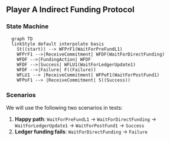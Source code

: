 ## Player A Indirect Funding Protocol

### State Machine

```mermaid
  graph TD
  linkStyle default interpolate basis
    St((start)) --> WFPrF1(WaitForPreFundL1)
    WFPrF1 -->|ReceiveCommitment| WFDF(WaitForDirectFunding)
    WFDF -->|FundingAction| WFDF
    WFDF -->|Success| WFLU1(WaitForLedgerUpdate1)
    WFDF -->|Failure| F((Failure))
    WFLU1 --> |ReceiveCommitment| WFPoF1(WaitForPostFund1)
    WFPoF1 --> |ReceiveCommitment| S((Success))
```

### Scenarios

We will use the following two scenarios in tests:

1. **Happy path**: `WaitForPreFundL1` -> `WaitForDirectFunding` -> `WaitForLedgerUpdate1` -> `WaitForPostFund1` -> `Success`
2. **Ledger funding fails**: `WaitForDirectFunding` -> `Failure`
